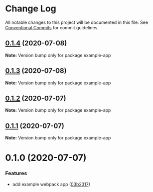 # Change Log

All notable changes to this project will be documented in this file.
See [Conventional Commits](https://conventionalcommits.org) for commit guidelines.

## [0.1.4](https://github.com/petermikitsh/country-flags-react/compare/v0.1.3...v0.1.4) (2020-07-08)

**Note:** Version bump only for package example-app





## [0.1.3](https://github.com/petermikitsh/country-flags-react/compare/v0.1.2...v0.1.3) (2020-07-08)

**Note:** Version bump only for package example-app





## [0.1.2](https://github.com/petermikitsh/country-flags-react/compare/v0.1.1...v0.1.2) (2020-07-07)

**Note:** Version bump only for package example-app





## [0.1.1](https://github.com/petermikitsh/country-flags-react/compare/v0.1.0...v0.1.1) (2020-07-07)

**Note:** Version bump only for package example-app





# 0.1.0 (2020-07-07)


### Features

* add example webpack app ([03b2317](https://github.com/petermikitsh/country-flags-react/commit/03b23175162a979673546c6d499f52bfeb0537e1))
